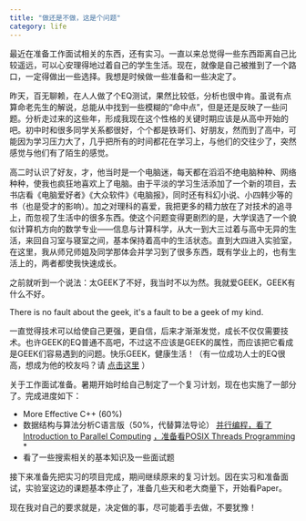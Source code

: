```yaml
---
title: "做还是不做，这是个问题"
category: life
---
```


最近在准备工作面试相关的东西，还有实习。一直以来总觉得一些东西距离自己比较遥远，可以心安理得地过着自己的学生生活。现在，就像是自己被推到了一个路口，一定得做出一些选择。我想是时候做一些准备和一些决定了。

昨天，百无聊赖，在人人做了个EQ测试，果然比较低，分析也很中肯。虽说有点算命老先生的解说，总能从中找到一些模糊的“命中点”，但是还是反映了一些问题。分析走过来的这些年，形成我现在这个性格的关键时期应该是从高中开始的吧。初中时和很多同学关系都很好，个个都是铁哥们、好朋友，然而到了高中，可能因为学习压力大了，几乎把所有的时间都花在学习上，与他们的交往少了，突然感觉与他们有了陌生的感觉。

高二时认识了好友，才，他当时是一个电脑迷，每天都在滔滔不绝电脑种种、网络种种，使我也疯狂地喜欢上了电脑。由于平淡的学习生活添加了一个新的项目，去书店看《电脑爱好者》《大众软件》《电脑报》，同时还有科幻小说、小四韩少等的书（也是受才的影响）。加之对理科的喜爱，我把更多的精力放在了对技术的追寻上，而忽视了生活中的很多东西。使这个问题变得更剧烈的是，大学误选了一个貌似计算机方向的数学专业——信息与计算科学，从大一到大三过着与高中无异的生活，来回自习室与寝室之间，基本保持着高中的生活状态。直到大四进入实验室，在这里，我从师兄师姐及同学那体会并学习到了很多东西，既有学业上的，也有生活上的，两者都使我快速成长。

之前就听到一个说法：太GEEK了不好，我当时不以为然。我就爱GEEK，GEEK有什么不好。

There is no fault about the geek, it's a fault to be a geek of my kind.

一直觉得技术可以给使自己更强，更自信，后来才渐渐发觉，成长不仅仅需要技术。也许GEEK的EQ普通不高吧，不过这不应该是GEEK的属性，而应该把它看成是GEEK们容易遇到的问题。快乐GEEK，健康生活！（有一位成功人士的EQ很高，想成为他的校友吗？请 [点击这里](http://bbs.51mxd.com/diploma/diploma.php) ）

关于工作面试准备。暑期开始时给自己制定了一个复习计划，现在也实施了一部分了。完成进度如下：

*    More Effective C++ (60%)
*    数据结构与算法分析C语言版（50%，代替算法导论）
[并行编程，看了Introduction to Parallel Computing](https://computing.llnl.gov/tutorials/parallel_comp/) [，准备看POSIX Threads Programming](https://computing.llnl.gov/tutorials/pthreads/) *    
*    看了一些搜索相关的基本知识及一些面试题

接下来准备先把实习的项目完成，期间继续原来的复习计划。因在实习和准备面试，实验室这边的课题基本停止了，准备几些天和老大商量下，开始看Paper。

现在我对自己的要求就是，决定做的事，尽可能着手去做，不要犹豫！
